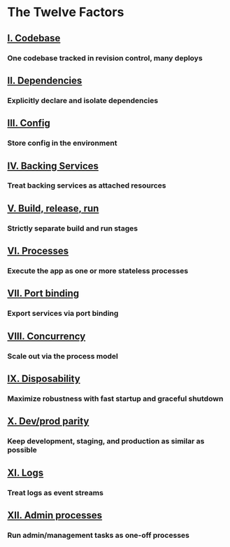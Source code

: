 The Twelve Factors
==================

## [I. Codebase](codebase.html)
### One codebase tracked in revision control, many deploys

## [II. Dependencies](dependencies.html)
### Explicitly declare and isolate dependencies

## [III. Config](config.html)
### Store config in the environment

## [IV. Backing Services](backing-services.html)
### Treat backing services as attached resources

## [V. Build, release, run](build-release-run.html)
### Strictly separate build and run stages

## [VI. Processes](processes.html)
### Execute the app as one or more stateless processes

## [VII. Port binding](port-binding.html)
### Export services via port binding

## [VIII. Concurrency](concurrency.html)
### Scale out via the process model

## [IX. Disposability](disposability.html)
### Maximize robustness with fast startup and graceful shutdown

## [X. Dev/prod parity](dev-prod-parity.html)
### Keep development, staging, and production as similar as possible

## [XI. Logs](logs.html)
### Treat logs as event streams

## [XII. Admin processes](admin-processes.html)
### Run admin/management tasks as one-off processes
